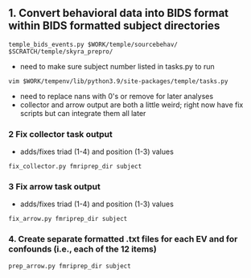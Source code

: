 ## 1. Convert behavioral data into BIDS format within BIDS formatted subject directories
```
temple_bids_events.py $WORK/temple/sourcebehav/ $SCRATCH/temple/skyra_prepro/
```
 * need to make sure subject number listed in tasks.py to run
```
vim $WORK/tempenv/lib/python3.9/site-packages/temple/tasks.py
```
 * need to replace nans with 0's or remove for later analyses
 * collector and arrow output are both a little weird; right now have fix scripts but can integrate them all later
   
### 2 Fix collector task output 
* adds/fixes triad (1-4) and position (1-3) values
```
fix_collector.py fmriprep_dir subject
```

### 3 Fix arrow task output 
* adds/fixes triad (1-4) and position (1-3) values
```
fix_arrow.py fmriprep_dir subject
```
### 4. Create separate formatted .txt files for each EV and for confounds (i.e., each of the 12 items)
```
prep_arrow.py fmriprep_dir subject
```
 
